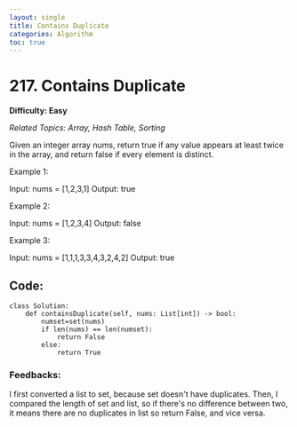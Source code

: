 ```yaml
---
layout: single
title: Contains Duplicate
categories: Algorithm
toc: true
---
```


# 217. Contains Duplicate

**Difficulty: Easy**

*Related Topics: Array, Hash Table, Sorting*

Given an integer array nums, return true if any value appears at least twice in the array, and return false if every element is distinct.

Example 1:

Input: nums = [1,2,3,1]
Output: true

Example 2:

Input: nums = [1,2,3,4]
Output: false

Example 3:

Input: nums = [1,1,1,3,3,4,3,2,4,2]
Output: true


## Code:
``` 
class Solution:
    def containsDuplicate(self, nums: List[int]) -> bool:
        numset=set(nums)
        if len(nums) == len(numset):
            return False
        else:
            return True
```
### Feedbacks: 
I first converted a list to set, because set doesn't have duplicates. Then, I compared the length of set and list, so if there's no difference between two,
it means there are no duplicates in list so return False, and vice versa.
